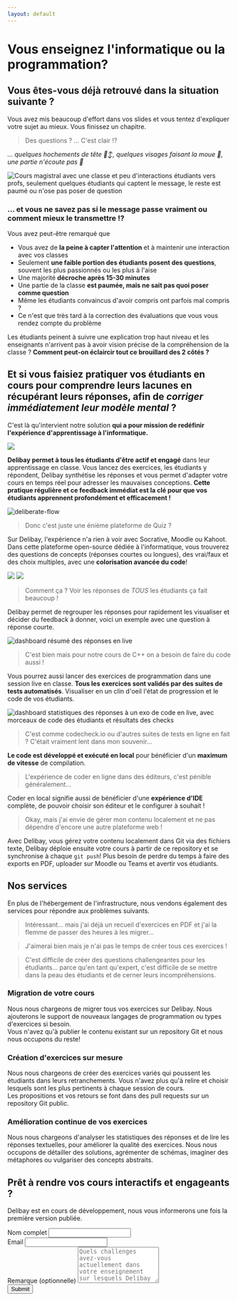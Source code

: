 ```yaml
---
layout: default
---
```


<h1 class="!text-[28px] xs:!text-[35px] md:!text-[40px] sm:!bg-red-500 md:bg-blue-500">Vous enseignez l'informatique ou la programmation?</h1>

## Vous êtes-vous déjà retrouvé dans la situation suivante ?

Vous avez mis beaucoup d'effort dans vos slides et vous tentez d'expliquer votre sujet au mieux. Vous finissez un chapitre.

> Des questions ? ... C'est clair ⁉️

*... quelques hochements de tête 🙂‍↕️, quelques visages faisant la moue 🫤, une partie n'écoute pas 🙉*

![Cours magistral avec une classe et peu d'interactions étudiants vers profs, seulement quelques étudiants qui captent le message, le reste est paumé ou n'ose pas poser de question](schemas/lecture.opti.svg)

### ... et vous ne savez pas si le message passe vraiment ou comment mieux le transmettre !?

Vous avez peut-être remarqué que
- Vous avez de **la peine à capter l'attention** et à maintenir une interaction avec vos classes
- Seulement **une faible portion des étudiants posent des questions**, souvent les plus passionnés ou les plus à l'aise
- Une majorité **décroche après 15-30 minutes**
- Une partie de la classe **est paumée, mais ne sait pas quoi poser comme question**
- Même les étudiants convaincus d'avoir compris ont parfois mal compris ?
- Ce n'est que très tard à la correction des évaluations que vous vous rendez compte du problème

Les étudiants peinent à suivre une explication trop haut niveau et les enseignants n'arrivent pas à avoir vision précise de la compréhension de la classe ? **Comment peut-on éclaircir tout ce brouillard des 2 côtés ?**

## Et si vous faisiez **pratiquer vos étudiants en cours** pour **comprendre leurs lacunes** en récupérant leurs réponses, afin de *corriger immédiatement leur modèle mental* ?

C'est là qu'intervient notre solution **qui a pour mission de redéfinir l'expérience d'apprentissage à l'informatique.** 

<img src="imgs/delibay-logo.svg" id="delibaylogo" />

**Delibay permet à tous les étudiants d'être actif et engagé** dans leur apprentissage en classe. Vous lancez des exercices, les étudiants y répondent, Delibay synthétise les réponses et vous permet d'adapter votre cours en temps réel pour adresser les mauvaises conceptions. **Cette pratique régulière et ce feedback immédiat est la clé pour que vos étudiants apprennent profondément et efficacement !**

![deliberate-flow](schemas/deliberate-flow.png)

> Donc c'est juste une énième plateforme de Quiz ?

Sur Delibay, l'expérience n'a rien à voir avec Socrative, Moodle ou Kahoot. Dans cette plateforme open-source dédiée à l'informatique, vous trouverez des questions de concepts (réponses courtes ou longues), des vrai/faux et des choix multiples, avec une **colorisation avancée du code**!

<img src="imgs/short-question-nice-code.png" class="nicecode" />

<img src="imgs/mcq.png" class="nicecode" />

> Comment ça ? Voir les réponses de *TOUS* les étudiants ça fait beaucoup !

Delibay permet de regrouper les réponses pour rapidement les visualiser et décider du feedback à donner, voici un exemple avec une question à réponse courte.

<img alt="dashboard résumé des réponses en live" src="schemas/dashboard-short-answer.png" class="mockup" />

> C'est bien mais pour notre cours de C++ on a besoin de faire du code aussi !

Vous pourrez aussi lancer des exercices de programmation dans une session live en classe. **Tous les exercices sont validés par des suites de tests automatisés**. Visualiser en un clin d'oeil l'état de progression et le code de vos étudiants.

<img alt="dashboard statistiques des réponses à un exo de code en live, avec morceaux de code des étudiants et résultats des checks" src="schemas/dashboard-code-exo-teacher.png" class="mockup" />

> C'est comme codecheck.io ou d'autres suites de tests en ligne en fait ? C'était vraiment lent dans mon souvenir...

**Le code est développé et exécuté en local** pour bénéficier d'un **maximum de vitesse** de compilation.

> L'expérience de coder en ligne dans des éditeurs, c'est pénible généralement...

Coder en local signifie aussi de bénéficier d'une **expérience d'IDE** complète, de pouvoir choisir son éditeur et le configurer à souhait !

> Okay, mais j'ai envie de gérer mon contenu localement et ne pas dépendre d'encore une autre plateforme web !

Avec Delibay, vous gérez votre contenu localement dans Git via des fichiers texte, Delibay déploie ensuite votre cours à partir de ce repository et se synchronise à chaque `git push`! Plus besoin de perdre du temps à faire des exports en PDF, uploader sur Moodle ou Teams et avertir vos étudiants.

## Nos services

En plus de l'hébergement de l'infrastructure, nous vendons également des services pour répondre aux problèmes suivants.

> Intéressant... mais j'ai déjà un recueil d'exercices en PDF et j'ai la flemme de passer des heures à les migrer...

> J'aimerai bien mais je n'ai pas le temps de créer tous ces exercices !

> C'est difficile de créer des questions challengeantes pour les étudiants... parce qu'en tant qu'expert, c'est difficile de se mettre dans la peau des étudiants et de cerner leurs incompréhensions.

<div class="md:flex md:flex-wrap md:space-x-2 space-y-2 md:space-y-0">

<div class="bloc flex-1 border border-blue-500 p-5 rounded-sm">
    <h3>Migration de votre cours</h3>
    <p>Nous nous chargeons de migrer tous vos exercices sur Delibay. Nous ajouterons le support de nouveaux langages de programmation ou types d'exercices si besoin. <br>Vous n'avez qu'à publier le contenu existant sur un repository Git et nous nous occupons du reste!</p>
</div>

<div class="bloc flex-1 border border-blue-500 p-5 rounded-sm">
    <h3>Création d'exercices sur mesure</h3>
    <p>Nous nous chargeons de créer des exercices variés qui poussent les étudiants dans leurs retranchements. Vous n'avez plus qu'à relire et choisir lesquels sont les plus pertinents à chaque session de cours.<br>
    Les propositions et vos retours se font dans des pull requests sur un repository Git public.
    </p>
</div>

<div class="bloc flex-1 border border-blue-500 p-5 rounded-sm">
    <h3>Amélioration continue de vos exercices</h3>
    <p>Nous nous chargeons d'analyser les statistiques des réponses et de lire les réponses textuelles, pour améliorer la qualité des exercices. Nous nous occupons de détailler des solutions, agrémenter de schémas, imaginer des métaphores ou vulgariser des concepts abstraits.</p>
</div>

</div>




<h2 class="gradient">Prêt à rendre vos cours interactifs et engageants ?</h2>

Delibay est en cours de développement, nous vous informerons une fois la première version publiée.

<div class="flex justify-center" >
<form
  action="https://www.formbackend.com/f/15195317ca0eef63"
  method="POST"
  class="w-full md:mx-32 lg:mx-60"
>
  <label for="name" class="">Nom complet</label>
  <input class="border border-blue-500 rounded-sm" type="text" id="name" name="name" required> <br>
  <label for="email" class="">Email</label>
  <input class="border border-blue-500 rounded-sm" type="email" id="email" name="email" required> <br>
  <label for="email" class="">Remarque (optionnelle)</label>
  <textarea class="border border-blue-500 rounded-sm" type="email" id="remark" name="remark" placeholder="Quels challenges avez-vous actuellement dans votre enseignement sur lesquels Delibay pourrait vous aider ? Quels cours enseignez vous et dans quelle école ?" rows="5">
</textarea>
  <br>
  <button type="submit" class="gradient border-2 border-gray-300 px-2 rounded-sm">Submit</button>
</form>
</div>

